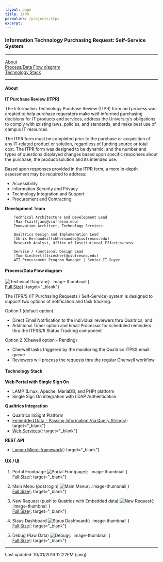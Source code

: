 ```yaml
---
layout: page
title: ITPR
permalink: /projects/itps
excerpt:
---
```


### Information Technology Purchasing Request: Self-Service System

<hr style="border-top: 1px dotted #8c8b8b;" />  

[About](#about)  
[Process/Data Flow diagram](#processdata-flow-diagram)  
[Technology Stack](#technology-stack)  

<hr style="border-top: 1px dotted #8c8b8b;" />  
  
#### About
**IT Purchase Review (ITPR)**

The Information Technology Purchase Review (ITPR) form and process was created to help purchase requesters make well-informed purchasing decisions for IT products and services, address the University’s obligations to comply with existing laws, policies, and standards, and make best use of campus IT resources.

The ITPR form must be completed prior to the purchase or acquisition of any IT-related product or solution, regardless of funding source or total cost. The ITPR form was designed to be dynamic, and the number and types of questions displayed changes based upon specific responses about the purchase, the product/solution and its intended use.

Based upon responses provided in the ITPR form, a more in-depth assessment may be required to address:

* Accessibility
* Information Security and Privacy
* Technology Integration and Support
* Procurement and Contracting  

**Development Team**  

        Technical Architecture and Development Lead  
        [Max Tsai](janq@csufresno.edu)  
        Innovation Architect, Technology Services  

        Qualtrics Design and Implemenation Lead  
        [Chris Hernandez](chhernandez@csufresno.edu)  
        Research Analyst, Office of Institutional Effectiveness   

        Service / Functional Design Lead  
        [Tom Siechert](tsiechert@csufresno.edu)                                                             
        ATI Procurement Program Manager | Senior IT Buyer  

#### Process/Data Flow diagram 

![Technical Diagram](/images/projects/itpr/ITPR-SS_Technical.png){: .image-thumbnail }  
[Full Size](/images/projects/itpr/ITPR-SS_Technical.png){: target="_blank"}

The ITPR/S (IT Purchasing Requests / Self-Service) system is designed to support two options of notification and task tracking:

Option 1 (default option)

* Direct Email Notification to the individual reviewers thru Qualtrics; and 
* Additional Timer option and Email Processor for scheduled reminders thru the ITPSS/R Status Tracking component

Option 2 (Chewell option - Pending)

* Cherwell tasks triggered by the monitoring the Qualtrics ITPSS email queue
* Reviewers will process the requests thru the regular Cherwell workflow


#### Technology Stack

**Web Portal with Single Sign On**  

* LAMP (Linux, Apache, MariaDB, and PHP) platform
* Single Sign On integration with LDAP Authentication

**Qualtrics Integration**  

* Qualtrics InSight Platform
* [Embedded Data - Passing Information Via Query Strings](https://www.qualtrics.com/support/integrations/api-integration/passing-information-through-query-strings/){: target="_blank"}
* [Web Services](https://www.qualtrics.com/support/survey-platform/survey-module/survey-flow/advanced-elements/web-service/){: target="_blank"}

**REST API**  

* [Lumen Micro-framework](https://lumen.laravel.com/){: target="_blank"}


#### UX / UI

1. Portal Frontpage
![Portal Frontpage](/images/projects/itpr/01-Portal.png){: .image-thumbnail }  
[Full Size](/images/projects/itpr/01-Portal.png){: target="_blank"}

2. Main Menu (post login)
![Main Menu](/images/projects/itpr/02-MainMenu.png){: .image-thumbnail }  
[Full Size](/images/projects/itpr/02-MainMenu.png){: target="_blank"}

3. New Request (push to Quatrics with Embedded data)
![New Request](/images/projects/itpr/03-AddQualtrics.png){: .image-thumbnail }  
[Full Size](/images/projects/itpr/03-AddQualtrics.png){: target="_blank"}

4. Staus Dashboard
![Staus Dashboard](/images/projects/itpr/04-Dashboard.png){: .image-thumbnail }  
[Full Size](/images/projects/itpr/04-Dashboard.png){: target="_blank"}

5. Debug (Raw Data)
![Debug](/images/projects/itpr/05-BebugRaw.png){: .image-thumbnail }  
[Full Size](/images/projects/itpr/05-BebugRaw.png){: target="_blank"}

-----
Last updated: 10/01/2016 12:22PM (janq)  